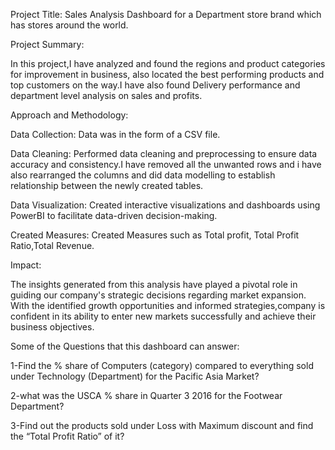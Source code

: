 Project Title: Sales Analysis Dashboard for a Department store brand which has stores around the world.

Project Summary:

In this project,I have analyzed and found the regions and product categories for improvement in business, also located the best performing products and top customers on the way.I have also found Delivery performance and department level analysis on sales and profits.

Approach and Methodology:

Data Collection: Data was in the form of a CSV file.

Data Cleaning: Performed data cleaning and preprocessing to ensure data accuracy and consistency.I have removed all the unwanted rows and i have also rearranged the columns and did data modelling to establish relationship between the newly created tables.

Data Visualization: Created interactive visualizations and dashboards using PowerBI to facilitate data-driven decision-making.

Created Measures: Created Measures such as Total profit, Total Profit Ratio,Total Revenue.



Impact:

The insights generated from this analysis have played a pivotal role in guiding our company's strategic decisions regarding market expansion. With the identified growth opportunities and informed strategies,company is  confident in its ability to enter new markets successfully and achieve their business objectives.

Some of the Questions that this dashboard can answer:

1-Find the % share of Computers (category) compared to everything sold under Technology (Department) for the Pacific Asia Market?

2-what was the USCA % share in Quarter 3 2016 for the Footwear Department?

3-Find out the products sold under Loss with Maximum discount and find the “Total Profit Ratio” of it?





